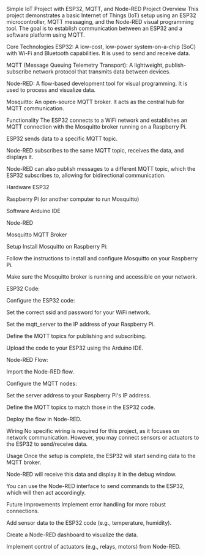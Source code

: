 Simple IoT Project with ESP32, MQTT, and Node-RED
Project Overview
This project demonstrates a basic Internet of Things (IoT) setup using an ESP32 microcontroller, MQTT messaging, and the Node-RED visual programming tool.  The goal is to establish communication between an ESP32 and a software platform using MQTT.

Core Technologies
ESP32: A low-cost, low-power system-on-a-chip (SoC) with Wi-Fi and Bluetooth capabilities.  It is used to send and receive data.

MQTT (Message Queuing Telemetry Transport): A lightweight, publish-subscribe network protocol that transmits data between devices.

Node-RED: A flow-based development tool for visual programming.  It is used to process and visualize data.

Mosquitto: An open-source MQTT broker. It acts as the central hub for MQTT communication.

Functionality
The ESP32 connects to a WiFi network and establishes an MQTT connection with the Mosquitto broker running on a Raspberry Pi.

ESP32 sends data to a specific MQTT topic.

Node-RED subscribes to the same MQTT topic, receives the data, and displays it.

Node-RED can also publish messages to a different MQTT topic, which the ESP32 subscribes to, allowing for bidirectional communication.

Hardware
ESP32

Raspberry Pi (or another computer to run Mosquitto)

Software
Arduino IDE

Node-RED

Mosquitto MQTT Broker

Setup
Install Mosquitto on Raspberry Pi:

Follow the instructions to install and configure Mosquitto on your Raspberry Pi.

Make sure the Mosquitto broker is running and accessible on your network.

ESP32 Code:

Configure the ESP32 code:

Set the correct ssid and password for your WiFi network.

Set the mqtt_server to the IP address of your Raspberry Pi.

Define the MQTT topics for publishing and subscribing.

Upload the code to your ESP32 using the Arduino IDE.

Node-RED Flow:

Import the Node-RED flow.

Configure the MQTT nodes:

Set the server address to your Raspberry Pi's IP address.

Define the MQTT topics to match those in the ESP32 code.

Deploy the flow in Node-RED.

Wiring
No specific wiring is required for this project, as it focuses on network communication.  However, you may connect sensors or actuators to the ESP32 to send/receive data.

Usage
Once the setup is complete, the ESP32 will start sending data to the MQTT broker.

Node-RED will receive this data and display it in the debug window.

You can use the Node-RED interface to send commands to the ESP32, which will then act accordingly.

Future Improvements
Implement error handling for more robust connections.

Add sensor data to the ESP32 code (e.g., temperature, humidity).

Create a Node-RED dashboard to visualize the data.

Implement control of actuators (e.g., relays, motors) from Node-RED.
